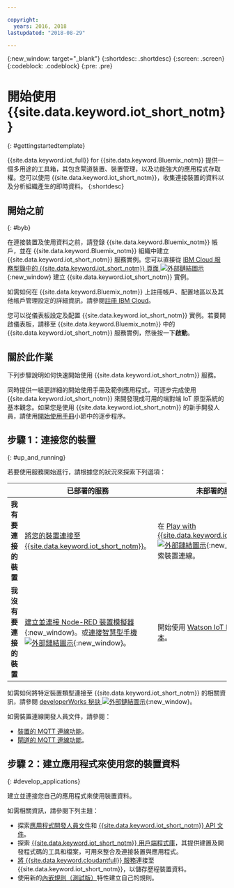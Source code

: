 ```yaml
---

copyright:
  years: 2016, 2018
lastupdated: "2018-08-29"

---
```


{:new_window: target="_blank"}
{:shortdesc: .shortdesc}
{:screen: .screen}
{:codeblock: .codeblock}
{:pre: .pre}

# 開始使用 {{site.data.keyword.iot_short_notm}}
{: #gettingstartedtemplate}

{{site.data.keyword.iot_full}} for {{site.data.keyword.Bluemix_notm}} 提供一個多用途的工具箱，其包含閘道裝置、裝置管理，以及功能強大的應用程式存取權。您可以使用 {{site.data.keyword.iot_short_notm}}，收集連接裝置的資料以及分析組織產生的即時資料。
{:shortdesc}

## 開始之前
{: #byb}

在連接裝置及使用資料之前，請登錄 {{site.data.keyword.Bluemix_notm}} 帳戶，並在 {{site.data.keyword.Bluemix_notm}} 組織中建立 {{site.data.keyword.iot_short_notm}} 服務實例。您可以直接從 [IBM Cloud 服務型錄中的 {{site.data.keyword.iot_short_notm}} 頁面 ![外部鏈結圖示](../../icons/launch-glyph.svg "外部鏈結圖示")](https://console.{DomainName}/catalog/services/internet-of-things-platform/){:new_window} 建立 {{site.data.keyword.iot_short_notm}} 實例。  

如需如何在 {{site.data.keyword.Bluemix_notm}} 上註冊帳戶、配置地區以及其他帳戶管理設定的詳細資訊，請參閱[註冊 IBM Cloud](https://console.bluemix.net/docs/account/adminpublic.html#signing-up-for-ibm-cloud)。


您可以從儀表板設定及配置 {{site.data.keyword.iot_short_notm}} 實例。若要開啟儀表板，請移至 {{site.data.keyword.Bluemix_notm}} 中的 {{site.data.keyword.iot_short_notm}} 服務實例，然後按一下**啟動**。

## 關於此作業

下列步驟說明如何快速開始使用 {{site.data.keyword.iot_short_notm}} 服務。

同時提供一組更詳細的開始使用手冊及範例應用程式，可逐步完成使用 {{site.data.keyword.iot_short_notm}} 來開發現成可用的端對端 IoT 原型系統的基本觀念。如果您是使用 {{site.data.keyword.iot_short_notm}} 的新手開發人員，請使用[開始使用手冊](https://console.bluemix.net/docs/services/IoT/getting_started/getting-started-iot-overview.html#getting-started)小節中的逐步程序。

## 步驟 1：連接您的裝置
{: #up_and_running}

若要使用服務開始進行，請根據您的狀況來探索下列選項：

|  |已部署的服務|未部署的服務
 | -------------| ------------- | -------------
  |**我有要連接的裝置**|[將您的裝置連接至 {{site.data.keyword.iot_short_notm}}](iotplatform_task.html#iotplatform_task)。|在 [Play with {{site.data.keyword.iot_short_notm}} ![外部鏈結圖示](../../icons/launch-glyph.svg "外部鏈結圖示")](http://discover-iot.eu-gb.mybluemix.net/?cm_mc_uid=44491599487314618721024&cm_mc_sid_50200000=1462798151#/play){:new_window} 中探索裝置連線。
  |**我沒有要連接的裝置** | [建立並連接 Node-RED 裝置模擬器](nodereddevice_sample.html){:new_window}。或[連接智慧型手機 ![外部鏈結圖示](../../icons/launch-glyph.svg "外部鏈結圖示")](http://discover-iot.eu-gb.mybluemix.net/?cm_mc_uid=44491599487314618721024&cm_mc_sid_50200000=1462798151#/play/device/smartphone){:new_window}。|開始使用 [Watson IoT Platform 入門範本](https://console.bluemix.net/docs/starters/IoT-starter/iot500.html)。

  
如需如何將特定裝置類型連接至 {{site.data.keyword.iot_short_notm}} 的相關資訊，請參閱 [developerWorks 秘訣 ![外部鏈結圖示](../../icons/launch-glyph.svg "外部鏈結圖示")](https://developer.ibm.com/recipes/tutorials/category/internet-of-things-iot/){:new_window}。  

如需裝置連線開發人員文件，請參閱：
- [裝置的 MQTT 連線功能](devices/mqtt.html)。
- [閘道的 MQTT 連線功能](gateways/mqtt.html)。

<!--
## Step 2: Analyze your device data
{: #analyzing_data}
Start exploring the real-time data that the devices are sending to {{site.data.keyword.iot_short_notm}}.
{{site.data.keyword.iot_short_notm}} includes the following analytics tools:  
- [Boards and cards](data_visualization.html) to visualize your real-time device data.
- [Rules and actions](analytics.html) that are triggered by real-time device data.
For a quick getting started example, see the [Using Rules and Actions with IBM Watson IoT Platform Cloud Analytics ![External link icon](../../icons/launch-glyph.svg "External link icon")](https://developer.ibm.com/recipes/tutorials/using-rules-and-actions-with-ibm-watson-iot-platform-cloud-analytics/){:new_window} developerWorks recipe.
-->

## 步驟 2：建立應用程式來使用您的裝置資料
{: #develop_applications}

建立並連接您自己的應用程式來使用裝置資料。

如需相關資訊，請參閱下列主題：   
- 探索[應用程式開發人員文件](applications/api.html)和 [{{site.data.keyword.iot_short_notm}} API 文件](reference/api.html)。
- 探索 [{{site.data.keyword.iot_short_notm}} 用戶端程式庫](iot_platform_client_lib.html)，其提供建置及開發程式碼的工具和檔案，可用來整合及連接裝置與應用程式。
- [將 {{site.data.keyword.cloudantfull}} 服務](cloudant_connector.html)連接至 {{site.data.keyword.iot_short_notm}}，以儲存歷程裝置資料。
- 使用新的[內嵌規則（測試版）](information_management/im_rules.html)特性建立自己的規則。
